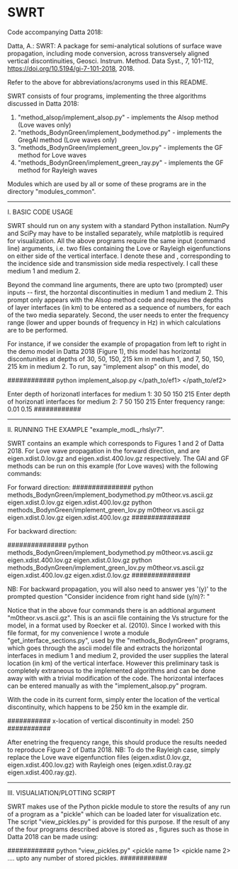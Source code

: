 # SWRT

Code accompanying Datta 2018: 

Datta, A.: SWRT: A package for semi-analytical solutions of surface wave propagation, including mode conversion, across transversely aligned vertical discontinuities, Geosci. Instrum. Method. Data Syst., 7, 101-112, https://doi.org/10.5194/gi-7-101-2018, 2018.

Refer to the above for abbreviations/acronyms used in this README. 

SWRT consists of four programs, implementing the three algorithms discussed in Datta 2018:

1. "method_alsop/implement_alsop.py" - implements the Alsop method (Love waves only)
2. "methods_BodynGreen/implement_bodymethod.py" - implements the GregAl method (Love waves only)
3. "methods_BodynGreen/implement_green_lov.py" - implements the GF method for Love waves
4. "methods_BodynGreen/implement_green_ray.py" - implements the GF method for Rayleigh waves

Modules which are used by all or some of these programs are in the directory "modules_common".

**********************************************************************************************
I. BASIC CODE USAGE

SWRT should run on any system with a standard Python installation. NumPy and SciPy may have to be installed separately, while
matplotlib is required for visualization. All the above programs require the same input (command line) arguments, i.e. two 
files containing the Love or Rayleigh eigenfunctions on either side of the vertical interface. I denote these <ef1> and
<ef2>, corresponding to the incidence side and transmission side media respectively. I call these medium 1 and medium 2.

Beyond the command line arguments, there are upto two (prompted) user inputs -- first, the horzontal discontinuities in medium 1
and medium 2. This prompt only appears with the Alsop method code and requires the depths of layer interfaces (in km) to be entered as a sequence of numbers, for each of the two media separately. Second, the user needs to enter the frequency range (lower and upper bounds of frequency in Hz) in which calculations are to be performed.

For instance, if we consider the example of propagation from left to right in the demo model in Datta 2018 (Figure 1), this
model has horizontal discontunities at depths of 30, 50, 150, 215 km in medium 1, and 7, 50, 150, 215 km in medium 2. To run, say "implement alsop" on this model, do

############
python implement_alsop.py </path_to/ef1> </path_to/ef2>

Enter depth of horizonatl interfaces for medium 1: 30 50 150 215
Enter depth of horizonatl interfaces for medium 2: 7 50 150 215
Enter frequency range: 0.01 0.15
############

**********************************************************************************************
II. RUNNING THE EXAMPLE "example_modL_rhslyr7".

SWRT contains an example which corresponds to Figures 1 and 2 of Datta 2018. For Love wave propagation in the forward direction, <ef1> and <ef2> are eigen.xdist.0.lov.gz and eigen.xdist.400.lov.gz respectively. The GAl and GF methods can be run on this example (for Love waves) with the following commands:

For forward direction:
###############
python methods_BodynGreen/implement_bodymethod.py m0theor.vs.ascii.gz eigen.xdist.0.lov.gz eigen.xdist.400.lov.gz
python methods_BodynGreen/implement_green_lov.py m0theor.vs.ascii.gz eigen.xdist.0.lov.gz eigen.xdist.400.lov.gz
###############

For backward direction:

###############
python methods_BodynGreen/implement_bodymethod.py m0theor.vs.ascii.gz eigen.xdist.400.lov.gz eigen.xdist.0.lov.gz
python methods_BodynGreen/implement_green_lov.py m0theor.vs.ascii.gz eigen.xdist.400.lov.gz eigen.xdist.0.lov.gz
###############

NB: For backward propagation, you will also need to answer yes '(y)' to the prompted question
"Consider incidence from right hand side (y/n)?: "

Notice that in the above four commands there is an addtional argument "m0theor.vs.ascii.gz". This is an ascii file containing the Vs structure for the model, in a format used by Roecker et al. (2010). Since I worked with this file format, for my convenience I wrote a module "get_interface_sections.py", used by the "methods_BodynGreen" programs, which goes through the ascii model file and extracts the horizontal interfaces in medium 1 and medium 2, provided the user supplies the lateral location (in km) of the vertical interface. However this preliminary task is completely extraneous to the implemented algorithms and can be done away with with a trivial modification of the code. The horizontal interfaces can be entered manually as with the "implement_alsop.py" program.

With the code in its current form, simply enter the location of the vertical discontinuity, which happens to be 250 km in the example dir.

###########
x-location of vertical discontinuity in model: 250
###########

After enetring the frequency range, this should produce the results needed to reproduce Figure 2 of Datta 2018.
NB: To do the Rayleigh case, simply replace the Love wave eigenfunction files (eigen.xdist.0.lov.gz, eigen.xdist.400.lov.gz) with Rayleigh ones (eigen.xdist.0.ray.gz eigen.xdist.400.ray.gz).

**********************************************************************************************
III. VISUALIATION/PLOTTING SCRIPT

SWRT makes use of the Python pickle module to store the results of any run of a program as a "pickle" which can be loaded later for visualization etc. The script "view_pickles.py" is provided for this purpose. If the result of any of the four programs described above is stored as <pickle name>, figures such as those in Datta 2018 can be made using:

############
python "view_pickles.py" <pickle name 1> <pickle name 2> .... upto any number of stored pickles.
############
